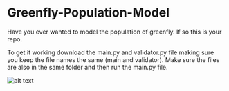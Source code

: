 # Greenfly-Population-Model
Have you ever wanted to model the population of greenfly. If so this is your repo.

To get it working download the main.py and validator.py file making sure you keep the file names the same (main and validator). Make sure the files are also in the same folder and then run the main.py file.

![alt text](https://cdn1.imggmi.com/uploads/2018/5/15/9a869438111aa8adeb05297135fe2931-full.png)
